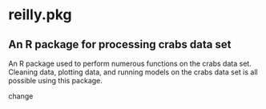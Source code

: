 # reilly.pkg
## An R package for processing crabs data set

 An R package used to perform numerous functions on the crabs data set. 
Cleaning data, plotting data, and running models on the crabs data set is all possible using this package.

change